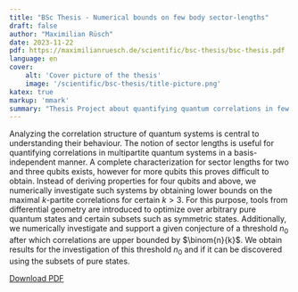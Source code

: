 ```yaml
---
title: "BSc Thesis - Numerical bounds on few body sector-lengths"
draft: false
author: "Maximilian Rüsch"
date: 2023-11-22
pdf: https://maximilianruesch.de/scientific/bsc-thesis/bsc-thesis.pdf
language: en
cover:
    alt: 'Cover picture of the thesis'
    image: '/scientific/bsc-thesis/title-picture.png'
katex: true
markup: 'mmark'
summary: "Thesis Project about quantifying quantum correlations in few body systems using sector lengths"
---
```


Analyzing the correlation structure of quantum systems is central to understanding their behaviour.
The notion of sector lengths is useful for quantifying correlations in multipartite quantum systems in a basis-independent manner.
A complete characterization for sector lengths for two and three qubits exists, however for more qubits this proves difficult to obtain.
Instead of deriving properties for four qubits and above, we numerically investigate such systems by obtaining lower bounds on the maximal $k$-partite correlations for certain $k > 3$.
For this purpose, tools from differential geometry are introduced to optimize over arbitrary pure quantum states and certain subsets such as symmetric states.
Additionally, we numerically investigate and support a given conjecture of a threshold $n_0$ after which correlations are upper bounded by $\binom{n}{k}$.
We obtain results for the investigation of this threshold $n_0$ and if it can be discovered using the subsets of pure states.

[Download PDF](/publications/bsc-thesis/bsc-thesis.pdf)